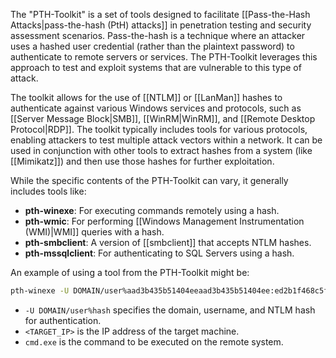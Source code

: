 The "PTH-Toolkit" is a set of tools designed to facilitate [[Pass-the-Hash Attacks|pass-the-hash (PtH) attacks]] in penetration testing and security assessment scenarios. Pass-the-hash is a technique where an attacker uses a hashed user credential (rather than the plaintext password) to authenticate to remote servers or services. The PTH-Toolkit leverages this approach to test and exploit systems that are vulnerable to this type of attack.

The toolkit allows for the use of [[NTLM]] or [[LanMan]] hashes to authenticate against various Windows services and protocols, such as [[Server Message Block|SMB]], [[WinRM|WinRM]], and [[Remote Desktop Protocol|RDP]]. The toolkit typically includes tools for various protocols, enabling attackers to test multiple attack vectors within a network. It can be used in conjunction with other tools to extract hashes from a system (like [[Mimikatz]]) and then use those hashes for further exploitation.

While the specific contents of the PTH-Toolkit can vary, it generally includes tools like:

- **pth-winexe**: For executing commands remotely using a hash.
- **pth-wmic**: For performing [[Windows Management Instrumentation (WMI)|WMI]] queries with a hash.
- **pth-smbclient**: A version of [[smbclient]] that accepts NTLM hashes.
- **pth-mssqlclient**: For authenticating to SQL Servers using a hash.

An example of using a tool from the PTH-Toolkit might be:

```bash
pth-winexe -U DOMAIN/user%aad3b435b51404eeaad3b435b51404ee:ed2b1f468c5f915f9cbe9e2fa1c6d345 //<TARGET_IP> cmd.exe
```

- `-U DOMAIN/user%hash` specifies the domain, username, and NTLM hash for authentication.
- `<TARGET_IP>` is the IP address of the target machine.
- `cmd.exe` is the command to be executed on the remote system.

